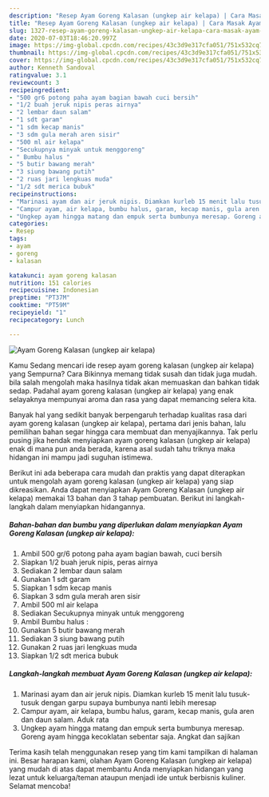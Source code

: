 ```yaml
---
description: "Resep Ayam Goreng Kalasan (ungkep air kelapa) | Cara Masak Ayam Goreng Kalasan (ungkep air kelapa) Yang Enak Banget"
title: "Resep Ayam Goreng Kalasan (ungkep air kelapa) | Cara Masak Ayam Goreng Kalasan (ungkep air kelapa) Yang Enak Banget"
slug: 1327-resep-ayam-goreng-kalasan-ungkep-air-kelapa-cara-masak-ayam-goreng-kalasan-ungkep-air-kelapa-yang-enak-banget
date: 2020-07-03T18:46:20.997Z
image: https://img-global.cpcdn.com/recipes/43c3d9e317cfa051/751x532cq70/ayam-goreng-kalasan-ungkep-air-kelapa-foto-resep-utama.jpg
thumbnail: https://img-global.cpcdn.com/recipes/43c3d9e317cfa051/751x532cq70/ayam-goreng-kalasan-ungkep-air-kelapa-foto-resep-utama.jpg
cover: https://img-global.cpcdn.com/recipes/43c3d9e317cfa051/751x532cq70/ayam-goreng-kalasan-ungkep-air-kelapa-foto-resep-utama.jpg
author: Kenneth Sandoval
ratingvalue: 3.1
reviewcount: 3
recipeingredient:
- "500 gr6 potong paha ayam bagian bawah cuci bersih"
- "1/2 buah jeruk nipis peras airnya"
- "2 lembar daun salam"
- "1 sdt garam"
- "1 sdm kecap manis"
- "3 sdm gula merah aren sisir"
- "500 ml air kelapa"
- "Secukupnya minyak untuk menggoreng"
- " Bumbu halus "
- "5 butir bawang merah"
- "3 siung bawang putih"
- "2 ruas jari lengkuas muda"
- "1/2 sdt merica bubuk"
recipeinstructions:
- "Marinasi ayam dan air jeruk nipis. Diamkan kurleb 15 menit lalu tusuk-tusuk dengan garpu supaya bumbunya nanti lebih meresap"
- "Campur ayam, air kelapa, bumbu halus, garam, kecap manis, gula aren dan daun salam. Aduk rata"
- "Ungkep ayam hingga matang dan empuk serta bumbunya meresap. Goreng ayam hingga kecoklatan sebentar saja. Angkat dan sajikan"
categories:
- Resep
tags:
- ayam
- goreng
- kalasan

katakunci: ayam goreng kalasan 
nutrition: 151 calories
recipecuisine: Indonesian
preptime: "PT37M"
cooktime: "PT59M"
recipeyield: "1"
recipecategory: Lunch

---
```



![Ayam Goreng Kalasan (ungkep air kelapa)](https://img-global.cpcdn.com/recipes/43c3d9e317cfa051/751x532cq70/ayam-goreng-kalasan-ungkep-air-kelapa-foto-resep-utama.jpg)

Kamu Sedang mencari ide resep ayam goreng kalasan (ungkep air kelapa) yang Sempurna? Cara Bikinnya memang tidak susah dan tidak juga mudah. bila salah mengolah maka hasilnya tidak akan memuaskan dan bahkan tidak sedap. Padahal ayam goreng kalasan (ungkep air kelapa) yang enak selayaknya mempunyai aroma dan rasa yang dapat memancing selera kita.



Banyak hal yang sedikit banyak berpengaruh terhadap kualitas rasa dari ayam goreng kalasan (ungkep air kelapa), pertama dari jenis bahan, lalu pemilihan bahan segar hingga cara membuat dan menyajikannya. Tak perlu pusing jika hendak menyiapkan ayam goreng kalasan (ungkep air kelapa) enak di mana pun anda berada, karena asal sudah tahu triknya maka hidangan ini mampu jadi suguhan istimewa.


Berikut ini ada beberapa cara mudah dan praktis yang dapat diterapkan untuk mengolah ayam goreng kalasan (ungkep air kelapa) yang siap dikreasikan. Anda dapat menyiapkan Ayam Goreng Kalasan (ungkep air kelapa) memakai 13 bahan dan 3 tahap pembuatan. Berikut ini langkah-langkah dalam menyiapkan hidangannya.

<!--inarticleads1-->

##### Bahan-bahan dan bumbu yang diperlukan dalam menyiapkan Ayam Goreng Kalasan (ungkep air kelapa):

1. Ambil 500 gr/6 potong paha ayam bagian bawah, cuci bersih
1. Siapkan 1/2 buah jeruk nipis, peras airnya
1. Sediakan 2 lembar daun salam
1. Gunakan 1 sdt garam
1. Siapkan 1 sdm kecap manis
1. Siapkan 3 sdm gula merah aren sisir
1. Ambil 500 ml air kelapa
1. Sediakan Secukupnya minyak untuk menggoreng
1. Ambil  Bumbu halus :
1. Gunakan 5 butir bawang merah
1. Sediakan 3 siung bawang putih
1. Gunakan 2 ruas jari lengkuas muda
1. Siapkan 1/2 sdt merica bubuk




<!--inarticleads2-->

##### Langkah-langkah membuat Ayam Goreng Kalasan (ungkep air kelapa):

1. Marinasi ayam dan air jeruk nipis. Diamkan kurleb 15 menit lalu tusuk-tusuk dengan garpu supaya bumbunya nanti lebih meresap
1. Campur ayam, air kelapa, bumbu halus, garam, kecap manis, gula aren dan daun salam. Aduk rata
1. Ungkep ayam hingga matang dan empuk serta bumbunya meresap. Goreng ayam hingga kecoklatan sebentar saja. Angkat dan sajikan




Terima kasih telah menggunakan resep yang tim kami tampilkan di halaman ini. Besar harapan kami, olahan Ayam Goreng Kalasan (ungkep air kelapa) yang mudah di atas dapat membantu Anda menyiapkan hidangan yang lezat untuk keluarga/teman ataupun menjadi ide untuk berbisnis kuliner. Selamat mencoba!
